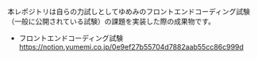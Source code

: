 本レポジトリは自らの力試しとしてゆめみのフロントエンドコーディング試験（一般に公開されている試験）の課題を実装した際の成果物です。

- フロントエンドコーディング試験
  https://notion.yumemi.co.jp/0e9ef27b55704d7882aab55cc86c999d
